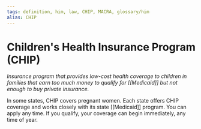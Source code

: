 ```yaml
---
tags: definition, him, law, CHIP, MACRA, glossary/him
alias: CHIP
---
```

# Children's Health Insurance Program (CHIP)
*Insurance program that provides low-cost health coverage to children in families that earn too much money to qualify for [[Medicaid]] but not enough to buy private insurance.* 

In some states, CHIP covers pregnant women. Each state offers CHIP coverage and works closely with its state [[Medicaid]] program. You can apply any time. If you qualify, your coverage can begin immediately, any time of year.
